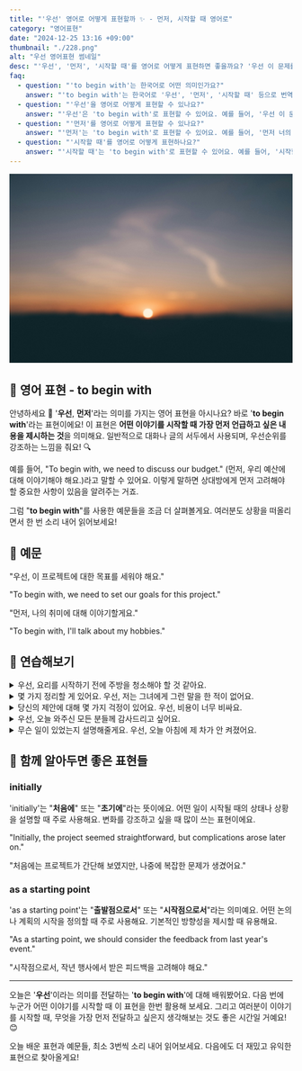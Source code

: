 ```yaml
---
title: "'우선' 영어로 어떻게 표현할까 ✨ - 먼저, 시작할 때 영어로"
category: "영어표현"
date: "2024-12-25 13:16 +09:00"
thumbnail: "./228.png"
alt: "우선 영어표현 썸네일"
desc: "'우선', '먼저', '시작할 때'를 영어로 어떻게 표현하면 좋을까요? '우선 이 문제를 해결해야 해요', '먼저 너의 의견을 듣고 싶어요' 등의 문장을 영어로 표현하는 법을 배워봅시다. 다양한 예문을 통해서 연습하고 본인의 표현으로 만들어 보세요."
faq:
  - question: "'to begin with'는 한국어로 어떤 의미인가요?"
    answer: "'to begin with'는 한국어로 '우선', '먼저', '시작할 때' 등으로 번역될 수 있어요. 주로 어떤 주제를 시작하거나 설명할 때 사용해요."
  - question: "'우선'을 영어로 어떻게 표현할 수 있나요?"
    answer: "'우선'은 'to begin with'로 표현할 수 있어요. 예를 들어, '우선 이 문제를 해결해야 해요'는 'We need to solve this problem to begin with'로 말할 수 있어요."
  - question: "'먼저'를 영어로 어떻게 표현할 수 있나요?"
    answer: "'먼저'는 'to begin with'로 표현할 수 있어요. 예를 들어, '먼저 너의 의견을 듣고 싶어'는 'I want to hear your opinion to begin with'로 말할 수 있어요."
  - question: "'시작할 때'를 영어로 어떻게 표현하나요?"
    answer: "'시작할 때'는 'to begin with'로 표현할 수 있어요. 예를 들어, '시작할 때 이 점을 명확히 해야 해요'는 'We need to clarify this point to begin with'로 표현할 수 있어요."
---
```


![일출](./228-1.jpg)

## 🌟 영어 표현 - to begin with

안녕하세요 👋 '**우선**, **먼저**'라는 의미를 가지는 영어 표현을 아시나요? 바로 '**to begin with**'라는 표현이에요! 이 표현은 **어떤 이야기를 시작할 때 가장 먼저 언급하고 싶은 내용을 제시하는 것**을 의미해요. 일반적으로 대화나 글의 서두에서 사용되며, 우선순위를 강조하는 느낌을 줘요! 🔍

예를 들어, "To begin with, we need to discuss our budget." (먼저, 우리 예산에 대해 이야기해야 해요.)라고 말할 수 있어요. 이렇게 말하면 상대방에게 먼저 고려해야 할 중요한 사항이 있음을 알려주는 거죠.

<div 
  data-inline-banner="🎉 새해에는 스픽 AI와 함께 영어 공부하자" 
  data-inline-banner-subtext="설날 특별 할인으로 60%할인 + 추가 7만원 할인! (~2/3)" 
  data-inline-banner-link="https://app.usespeak.com/kr-ko/sale/kr-affiliate-special/?ref=engple-inline"
  data-inline-banner-caption="해당 링크를 통해 구매시 일정액의 수수료를 지급받습니다.">
</div>

그럼 "**to begin with**"를 사용한 예문들을 조금 더 살펴볼게요. 여러분도 상황을 떠올리면서 한 번 소리 내어 읽어보세요!

## 📖 예문

"우선, 이 프로젝트에 대한 목표를 세워야 해요."

"To begin with, we need to set our goals for this project."

"먼저, 나의 취미에 대해 이야기할게요."

"To begin with, I'll talk about my hobbies."

## 💬 연습해보기

<details>
<summary>우선, 요리를 시작하기 전에 주방을 청소해야 할 것 같아요.</summary>
<span>To begin with, I think we should clean the kitchen before starting to cook.</span>
</details>

<details>
<summary>몇 가지 정리할 게 있어요. 우선, 저는 그녀에게 그런 말을 한 적이 없어요.</summary>
<span>Let's get a few things straight. To begin with, I never said that to her.</span>
</details>

<details>
<summary>당신의 제안에 대해 몇 가지 걱정이 있어요. 우선, 비용이 너무 비싸요.</summary>
<span>I have several concerns about your proposal. To begin with, the costs are way too high.</span>
</details>

<details>
<summary>우선, 오늘 와주신 모든 분들께 감사드리고 싶어요.</summary>
<span>To begin with, I'd like to thank everyone for coming today.</span>
</details>

<details>
<summary>무슨 일이 있었는지 설명해줄게요. 우선, 오늘 아침에 제 차가 안 켜졌어요.</summary>
<span>Let me explain what happened. To begin with, my car wouldn't start this morning.</span>
</details>

## 🤝 함께 알아두면 좋은 표현들

### initially

'initially'는 "**처음에**" 또는 "**초기에**"라는 뜻이에요. 어떤 일이 시작될 때의 상태나 상황을 설명할 때 주로 사용해요. 변화를 강조하고 싶을 때 많이 쓰는 표현이에요.

"Initially, the project seemed straightforward, but complications arose later on."

"처음에는 프로젝트가 간단해 보였지만, 나중에 복잡한 문제가 생겼어요."

### as a starting point

'as a starting point'는 "**출발점으로서**" 또는 "**시작점으로서**"라는 의미예요. 어떤 논의나 계획의 시작을 정의할 때 주로 사용해요. 기본적인 방향성을 제시할 때 유용해요.

"As a starting point, we should consider the feedback from last year's event."

"시작점으로서, 작년 행사에서 받은 피드백을 고려해야 해요."

---

오늘은 '**우선**'이라는 의미를 전달하는 '**to begin with**'에 대해 배워봤어요. 다음 번에 누군가 어떤 이야기를 시작할 때 이 표현을 한번 활용해 보세요. 그리고 여러분이 이야기를 시작할 때, 무엇을 가장 먼저 전달하고 싶은지 생각해보는 것도 좋은 시간일 거예요! 😊

오늘 배운 표현과 예문들, 최소 3번씩 소리 내어 읽어보세요. 다음에도 더 재밌고 유익한 표현으로 찾아올게요!
